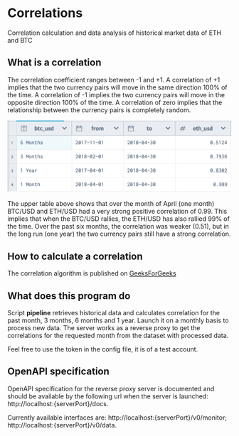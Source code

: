 # Correlations
Correlation calculation and data analysis of historical market data of ETH and BTC

## What is a correlation
The correlation coefficient ranges between -1 and +1. A correlation of +1 implies that the two currency pairs will move in the same direction 100% of the time. A correlation of -1 implies the two currency pairs will move in the opposite direction 100% of the time. A correlation of zero implies that the relationship between the currency pairs is completely random.

![alt text](https://github.com/converttt/correlations/raw/master/media/screen-1.png 'An example of calculated data')

The upper table above shows that over the month of April (one month) BTC/USD and ETH/USD had a very strong positive correlation of 0.99. This implies that when the BTC/USD rallies, the ETH/USD has also rallied 99% of the time. Over the past six months, the correlation was weaker (0.51), but in the long run (one year) the two currency pairs still have a strong correlation.

## How to calculate a correlation
The correlation algorithm is published on [GeeksForGeeks](https://www.geeksforgeeks.org/program-find-correlation-coefficient/)

## What does this program do
Script **pipeline** retrieves historical data and calculates correlation for the past month, 3 months, 6 months and 1 year. Launch it on a monthly basis to process new data.
The server works as a reverse proxy to get the correlations for the requested month from the dataset with processed data.

Feel free to use the token in the config file, it is of a test account.

## OpenAPI specification
OpenAPI specification for the reverse proxy server is documented and should be available by the following url when the server is launched: http://localhost:{serverPort}/docs.

Currently available interfaces are:
http://localhost:{serverPort}/v0/monitor;
http://localhost:{serverPort}/v0/data.
